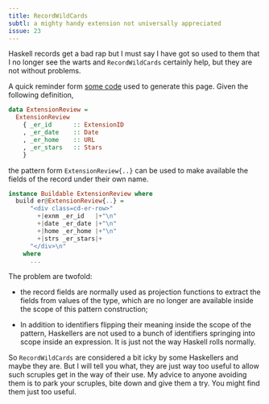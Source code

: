 ```yaml
---
title: RecordWildCards
subtl: a mighty handy extension not universally appreciated
issue: 23
---
```


Haskell records get a bad rap but I must say I have got so used to them that I
no longer see the warts and `RecordWildCards` certainly help, but they are not
without problems.

A quick reminder form [some
code](https://github.com/cdornan/cd-blog/blob/master/src/CDBlog/Types/ExtensionReviews.hs#L19-L68)
used to generate this page. Given the following definition,

```haskell
data ExtensionReview =
  ExtensionReview
    { _er_id      :: ExtensionID
    , _er_date    :: Date
    , _er_home    :: URL
    , _er_stars   :: Stars
    }
```

the pattern form `ExtensionReview{..}` can be used to make available the fields
of the record under their own name.

```haskell
instance Buildable ExtensionReview where
  build er@ExtensionReview{..} =
      "<div class=cd-er-row>"
        +|exnm _er_id   |+"\n"
        +|date _er_date |+"\n"
        +|home _er_home |+"\n"
        +|strs _er_stars|+
      "</div>\n"
    where
      ...
```

The problem are twofold:

  * the record fields are normally used as projection functions to extract the
    fields from values of the type, which are no longer are available inside the
    scope of this pattern construction;

  * In addition to identifiers flipping their meaning inside the scope of the
    pattern, Haskellers are not used to a bunch of identifiers springing into
    scope inside an expression. It is just not the way Haskell rolls normally.

So `RecordWildCards` are considered a bit icky by some Haskellers and maybe they
are. But I will tell you what, they are just way too useful to allow such
scruples get in the way of their use. My advice to anyone avoiding them is to
park your scruples, bite down and give them a try. You might find them just too
useful.
